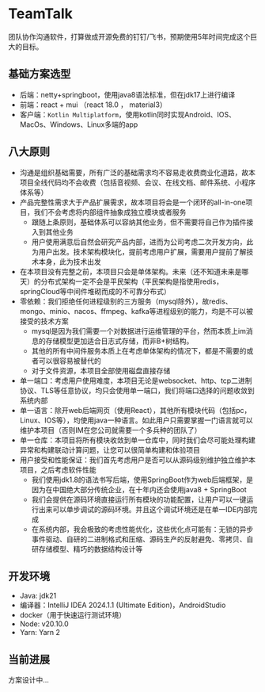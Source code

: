 # TeamTalk
团队协作沟通软件，打算做成开源免费的钉钉/飞书，预期使用5年时间完成这个巨大的目标。

## 基础方案选型

* 后端：netty+springboot，使用java8语法标准，但在jdk17上进行编译
* 前端：react  + mui （react 18.0 ， material3）
* 客户端：``Kotlin Multiplatform``，使用kotlin同时实现Android、IOS、MacOs、Windows、Linux多端的app

## 八大原则

- 沟通是组织基础需要，所有广泛的基础需求均不容易走收费商业化道路，故本项目全线代码均不会收费（包括音视频、会议、在线文档、邮件系统、小程序体系等）
- 产品完整性需求大于产品扩展需求，故本项目将会是一个闭环的all-in-one项目，我们不会考虑将内部组件抽象成独立模块或者服务
  - 跟随上条原则，基础体系可以容纳其他业务，但不需要将自己作为插件接入到其他业务
  - 用户使用满意后自然会研究产品内部，进而为公司考虑二次开发方向，此为用户出发。技术架构模块化，提前考虑用户扩展，需要用户提前了解技术本身，此为技术出发
- 在本项目没有完整之前，本项目只会是单体架构。未来（还不知道未来是哪天）的分布式架构一定不会是平民架构（平民架构是指使用redis，springCloud等中间件堆砌而成的不可靠分布式）
- 零依赖：我们拒绝任何进程级别的三方服务（mysql除外），故redis、mongo、minio、nacos、ffmpeg、kafka等进程级别的能力，均是不可以被接受的技术方案
  - mysql是因为我们需要一个对数据进行运维管理的平台，然而本质上im消息的存储模型更加适合日志式存储，而非B+树结构。
  - 其他的所有中间件服务本质上在考虑单体架构的情况下，都是不需要的或者可以很容易被替代的
  - 对于文件资源，本项目全部使用磁盘直接存储
- 单一端口：考虑用户使用难度，本项目无论是websocket、http、tcp二进制协议、TLS等任意协议，均只会使用单一端口，我们将端口选择的问题收敛到系统内部
- 单一语言：除开web后端网页（使用React），其他所有模块代码（包括pc，Linux、IOS等），均使用java一种语言。如此用户只需要掌握一门语言就可以维护本项目（否则IM在您公司就需要一个多兵种的团队了）
- 单一仓库：本项目将所有模块收敛到单一仓库中，同时我们会尽可能处理构建异常和构建联动计算问题，让您可以很简单构建和体验项目
- 用户接受和性能保证：我们首先考虑用户是否可以从源码级别维护独立维护本项目，之后考虑软件性能
  - 我们使用jdk1.8的语法书写后端，使用SpringBoot作为web后端框架，是因为在中国绝大部分传统企业，在十年内还会使用java8 + SpringBoot
  - 我们会提供在源码环境直接运行所有模块的功能配置，让用户可以一键运行出来可以单步调试的源码环境。并且这个调试环境还是在单一IDE内部完成
  - 在系统内部，我会极致的考虑性能优化，这些优化点可能有：无锁的异步事件驱动、自研的二进制格式和压缩、源码生产的反射避免、零拷贝、自研存储模型、精巧的数据结构设计等

## 开发环境

- Java: jdk21
- 编译器：IntelliJ IDEA 2024.1.1 (Ultimate Edition)，AndroidStudio
- docker（用于快速运行测试环境）
- Node: v20.10.0
- Yarn: Yarn 2

## 当前进展
方案设计中...